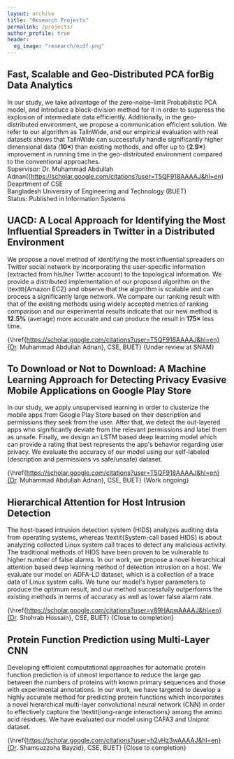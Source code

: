 ```yaml
---
layout: archive
title: "Research Projects"
permalink: /projects/
author_profile: true
header:
  og_image: "research/ecdf.png"
---
```


Fast, Scalable and Geo-Distributed PCA forBig Data Analytics
--------
In our study, we take advantage of the zero-noise-limit Probabilistic PCA model, and introduce a block-division method for it in order to suppress the explosion of intermediate data efficiently. Additionally, in the geo-distributed environment, we propose a communication efficient solution. We refer to our algorithm as TallnWide, and our empirical evaluation with real datasets shows that TallnWide can successfully handle significantly higher dimensional data ($\mathbf{10\times}$) than existing methods, and offer up to {$\mathbf{2.9\times}$} improvement in running time in the geo-distributed environment compared to the conventional approaches.
<br>
Supervisor: Dr. Muhammad Abdullah Adnan({https://scholar.google.com/citations?user=T5QF918AAAAJ&hl=en)
<br>
Deaprtment of CSE
<br>
Bangladesh Universiry of Engineering and Technology (BUET)
<br>
Status: Published in Information Systems


UACD: A Local Approach for Identifying the Most Influential Spreaders in Twitter in a Distributed Environment
--------
We propose a novel method of identifying the most influential spreaders on Twitter social network by incorporating the user-specific information (extracted from his/her Twitter account) to the topological information. 
We provide a distributed implementation of our proposed algorithm on the \texttt{Amazon EC2} and observe that the algorithm is scalable and can process a significantly large network. We compare our ranking result with that of the existing methods using widely accepted metrics of ranking comparison and our experimental results indicate that our new method is $\mathbf{12.5\%}$ (average) more accurate and can produce the result in $\mathbf{175\times}$ less time.

{\href{https://scholar.google.com/citations?user=T5QF918AAAAJ&hl=en}{Dr. Muhammad Abdullah Adnan}, CSE, BUET}
{Under review at SNAM}

To Download or Not to Download: A Machine Learning Approach for Detecting Privacy Evasive Mobile Applications on Google Play Store
--------
In our study, we apply unsupervised learning in order to clusterize the mobile apps from Google Play Store based on their description and permissions they seek from the user. After that, we detect the out-layered apps who significantly deviate from the relevant permissions and  label them as unsafe. Finally, we design an LSTM based deep learning model which can provide a rating that best represents the app's behavior regarding user privacy. We evaluate the accuracy of our model using our self-labeled (description and permissions vs safe/unsafe) dataset.


{\href{https://scholar.google.com/citations?user=T5QF918AAAAJ&hl=en}{Dr. Muhammad Abdullah Adnan}, CSE, BUET}
{Work ongoing}

Hierarchical Attention for Host Intrusion Detection
--------
The host-based intrusion detection system (HIDS) analyzes auditing data from operating systems, whereas \textit{System-call based HIDS} is about analyzing collected Linux system call traces to detect any malicious activity. The traditional methods of HIDS have been proven to be vulnerable to higher number of false alarms. 
In our work, we propose a novel hierarchical attention based deep learning method of detection intrusion on a host. We evaluate our model on ADFA-LD dataset, which is a collection of a trace data of Linux system calls. We tune our model's hyper parameters to produce the optimum result, and our method successfully outperforms the existing methods in terms of accuracy as well as lower false alarm rate.

{\href{https://scholar.google.com/citations?user=y89HApwAAAAJ&hl=en}{Dr. Shohrab Hossain}, CSE, BUET}
{Close to completion}

Protein Function Prediction using Multi-Layer CNN
--------
Developing efficient computational approaches for automatic protein function prediction  is of utmost importance to reduce the large gap between the numbers of proteins with known primary sequences and those with experimental annotations. In our work, we have targeted to develop a highly accurate method for predicting protein functions which incorporates a novel hierarchical multi-layer convolutional neural network (CNN) in order to effectively capture the \textit{long-range interactions} among the amino acid residues. We have evaluated our model using CAFA3 and Uniprot dataset.

{\href{https://scholar.google.com/citations?user=h2vHz3wAAAAJ&hl=en}{Dr. Shamsuzzoha Bayzid}, CSE, BUET}
{Close to completion}




